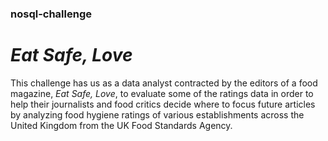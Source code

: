 ### nosql-challenge
# *Eat Safe, Love*
This challenge has us as a data analyst contracted by the editors of a food magazine, *Eat Safe, Love*, to evaluate some of the ratings data in order to help their journalists and food critics decide where to focus future articles by analyzing food hygiene ratings of various establishments across the United Kingdom from the UK Food Standards Agency. 

